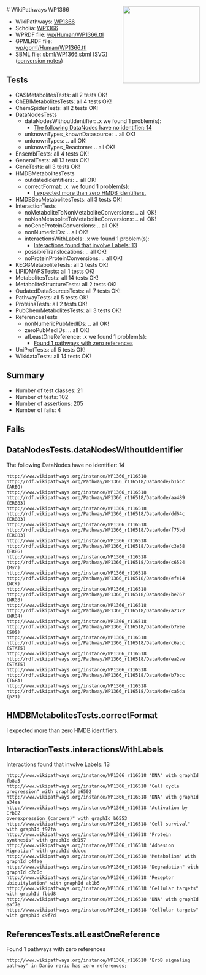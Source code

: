 <img style="float: right; width: 200px" src="../logo.png" />
# WikiPathways WP1366

* WikiPathways: [WP1366](https://identifiers.org/wikipathways:WP1366)
* Scholia: [WP1366](https://scholia.toolforge.org/wikipathways/WP1366)
* WPRDF file: [wp/Human/WP1366.ttl](../wp/Human/WP1366.ttl)
* GPMLRDF file: [wp/gpml/Human/WP1366.ttl](../wp/gpml/Human/WP1366.ttl)
* SBML file: [sbml/WP1366.sbml](../sbml/WP1366.sbml) ([SVG](../sbml/WP1366.svg)) ([conversion notes](../sbml/WP1366.txt))

## Tests
* CASMetabolitesTests: all 2 tests OK!
* ChEBIMetabolitesTests: all 4 tests OK!
* ChemSpiderTests: all 2 tests OK!
* DataNodesTests
    * dataNodesWithoutIdentifier: .x we found 1 problem(s):
        * [The following DataNodes have no identifier: 14](#8792c494)
    * unknownTypes_knownDatasource: .. all OK!
    * unknownTypes: .. all OK!
    * unknownTypes_Reactome: .. all OK!
* EnsemblTests: all 4 tests OK!
* GeneralTests: all 13 tests OK!
* GeneTests: all 3 tests OK!
* HMDBMetabolitesTests
    * outdatedIdentifiers: .. all OK!
    * correctFormat: .x. we found 1 problem(s):
        * [I expected more than zero HMDB identifiers.](#ad154c1e)
* HMDBSecMetabolitesTests: all 3 tests OK!
* InteractionTests
    * noMetaboliteToNonMetaboliteConversions: .. all OK!
    * noNonMetaboliteToMetaboliteConversions: .. all OK!
    * noGeneProteinConversions: .. all OK!
    * nonNumericIDs: .. all OK!
    * interactionsWithLabels: .x we found 1 problem(s):
        * [Interactions found that involve Labels: 13](#fe97a8bb)
    * possibleTranslocations: .. all OK!
    * noProteinProteinConversions: .. all OK!
* KEGGMetaboliteTests: all 2 tests OK!
* LIPIDMAPSTests: all 1 tests OK!
* MetabolitesTests: all 14 tests OK!
* MetaboliteStructureTests: all 2 tests OK!
* OudatedDataSourcesTests: all 7 tests OK!
* PathwayTests: all 5 tests OK!
* ProteinsTests: all 2 tests OK!
* PubChemMetabolitesTests: all 3 tests OK!
* ReferencesTests
    * nonNumericPubMedIDs: .. all OK!
    * zeroPubMedIDs: .. all OK!
    * atLeastOneReference: .x we found 1 problem(s):
        * [Found 1 pathways with zero references](#35eb778e)
* UniProtTests: all 5 tests OK!
* WikidataTests: all 14 tests OK!


## Summary

* Number of test classes: 21
* Number of tests: 102
* Number of assertions: 205
* Number of fails: 4

## Fails

<a name="8792c494" />

## DataNodesTests.dataNodesWithoutIdentifier

The following DataNodes have no identifier: 14
```
http://www.wikipathways.org/instance/WP1366_r116518 http://rdf.wikipathways.org/Pathway/WP1366_r116518/DataNode/b1bcc (AREG)
http://www.wikipathways.org/instance/WP1366_r116518 http://rdf.wikipathways.org/Pathway/WP1366_r116518/DataNode/aa489 (ERBB3)
http://www.wikipathways.org/instance/WP1366_r116518 http://rdf.wikipathways.org/Pathway/WP1366_r116518/DataNode/dd64c (ERBB3)
http://www.wikipathways.org/instance/WP1366_r116518 http://rdf.wikipathways.org/Pathway/WP1366_r116518/DataNode/f75bd (ERBB3)
http://www.wikipathways.org/instance/WP1366_r116518 http://rdf.wikipathways.org/Pathway/WP1366_r116518/DataNode/c3e58 (EREG)
http://www.wikipathways.org/instance/WP1366_r116518 http://rdf.wikipathways.org/Pathway/WP1366_r116518/DataNode/c6524 (Myc)
http://www.wikipathways.org/instance/WP1366_r116518 http://rdf.wikipathways.org/Pathway/WP1366_r116518/DataNode/efe14 (NCK)
http://www.wikipathways.org/instance/WP1366_r116518 http://rdf.wikipathways.org/Pathway/WP1366_r116518/DataNode/be767 (NRG3)
http://www.wikipathways.org/instance/WP1366_r116518 http://rdf.wikipathways.org/Pathway/WP1366_r116518/DataNode/a2372 (NRG4)
http://www.wikipathways.org/instance/WP1366_r116518 http://rdf.wikipathways.org/Pathway/WP1366_r116518/DataNode/b7e9e (SOS)
http://www.wikipathways.org/instance/WP1366_r116518 http://rdf.wikipathways.org/Pathway/WP1366_r116518/DataNode/c6acc (STAT5)
http://www.wikipathways.org/instance/WP1366_r116518 http://rdf.wikipathways.org/Pathway/WP1366_r116518/DataNode/ea2ae (STAT5)
http://www.wikipathways.org/instance/WP1366_r116518 http://rdf.wikipathways.org/Pathway/WP1366_r116518/DataNode/b7bcc (TGFA)
http://www.wikipathways.org/instance/WP1366_r116518 http://rdf.wikipathways.org/Pathway/WP1366_r116518/DataNode/ca5da (p21)
```

<a name="ad154c1e" />

## HMDBMetabolitesTests.correctFormat

I expected more than zero HMDB identifiers.
<a name="fe97a8bb" />

## InteractionTests.interactionsWithLabels

Interactions found that involve Labels: 13
```
http://www.wikipathways.org/instance/WP1366_r116518 "DNA" with graphId fb8a5
http://www.wikipathways.org/instance/WP1366_r116518 "Cell cycle
progression" with graphId a6502
http://www.wikipathways.org/instance/WP1366_r116518 "DNA" with graphId a34ea
http://www.wikipathways.org/instance/WP1366_r116518 "Activation by ErbB2
overexpression (cancers)" with graphId b6553
http://www.wikipathways.org/instance/WP1366_r116518 "Cell survival" with graphId f97fa
http://www.wikipathways.org/instance/WP1366_r116518 "Protein
synthesis" with graphId dd157
http://www.wikipathways.org/instance/WP1366_r116518 "Adhesion
Migration" with graphId ddccc
http://www.wikipathways.org/instance/WP1366_r116518 "Metabolism" with graphId c4fae
http://www.wikipathways.org/instance/WP1366_r116518 "Degradation" with graphId c2c0c
http://www.wikipathways.org/instance/WP1366_r116518 "Receptor ubiquitylation" with graphId ab1b5
http://www.wikipathways.org/instance/WP1366_r116518 "Cellular targets" with graphId fbbd8
http://www.wikipathways.org/instance/WP1366_r116518 "DNA" with graphId eaf7e
http://www.wikipathways.org/instance/WP1366_r116518 "Cellular targets" with graphId c9f7d
```

<a name="35eb778e" />

## ReferencesTests.atLeastOneReference

Found 1 pathways with zero references
```
http://www.wikipathways.org/instance/WP1366_r116518 'ErbB signaling pathway' in Danio rerio has zero references; 
```

